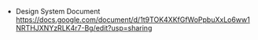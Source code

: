 - Design System Document
  https://docs.google.com/document/d/1t9TOK4XKfGfWoPpbuXxLo6ww1NRTHJXNYzRLK4r7-Bg/edit?usp=sharing
